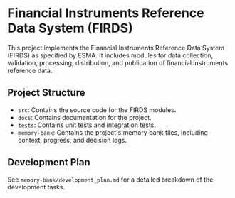 # Financial Instruments Reference Data System (FIRDS)

This project implements the Financial Instruments Reference Data System (FIRDS) as specified by ESMA. It includes modules for data collection, validation, processing, distribution, and publication of financial instruments reference data.

## Project Structure

*   `src`: Contains the source code for the FIRDS modules.
*   `docs`: Contains documentation for the project.
*   `tests`: Contains unit tests and integration tests.
*   `memory-bank`: Contains the project's memory bank files, including context, progress, and decision logs.

## Development Plan

See `memory-bank/development_plan.md` for a detailed breakdown of the development tasks.